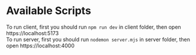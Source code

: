 # Available Scripts
To run client, first you should run `npm run dev` in client folder, then open https://localhost:5173 \
To run server, first you should run `nodemon server.mjs` in server folder, then open https://localhost:4000
